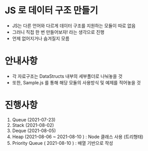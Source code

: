 # JS 로 데이터 구조 만들기
- JS는 다른 언어와 다르게 데이터 구조를 지원하는 모듈이 따로 없음
- 그러니 직접 한 번 만들어보자! 라는 생각으로 진행
- 언제 없어지거나 숨겨질지 모름

# 안내사항
- 각 자료구조는 DataStructs 내부의 세부폴더로 나눠놓을 것
- 또한, Sample.js 를 통해 해당 모듈의 사용방식 및 예제를 적어놓을 것

# 진행사항
1. Queue (2021-07-23)
2. Stack (2021-08-02)
3. Deque (2021-08-05)
4. Heap (2021-08-06 ~ 2021-08-10 ) : Node 클래스 사용 (트리형태)
5. Priority Queue ( 2021-08-10 ) : 배열 기반으로 작성